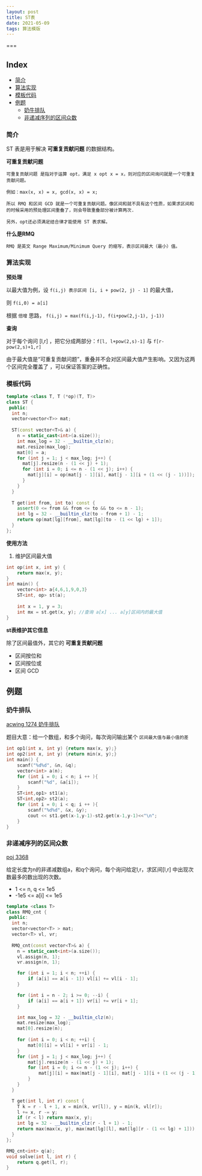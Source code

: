 ```yaml
---
layout: post
title: ST表
date: 2021-05-09
tags: 算法模版  
---
```



===

Index
---
<!-- TOC -->

- [简介](#简介)
- [算法实现](#算法实现)
- [模板代码](#模板代码)
- [例题](#例题)
  - [奶牛排队](#奶牛排队)
  - [非递减序列的区间众数](#非递减序列的区间众数)


<!-- /TOC -->

### 简介

ST 表是用于解决 **可重复贡献问题** 的数据结构。

**可重复贡献问题**

```
可重复贡献问题 是指对于运算 opt，满足 x opt x = x，则对应的区间询问就是一个可重复贡献问题。

例如：max(x, x) = x, gcd(x, x) = x;

所以 RMQ 和区间 GCD 就是一个可重复贡献问题。像区间和就不具有这个性质，如果求区间和的时候采用的预处理区间重叠了，则会导致重叠部分被计算两次.

另外，opt还必须满足结合律才能使用 ST 表求解。
```

**什么是RMQ**

```
RMQ 是英文 Range Maximum/Minimum Query 的缩写，表示区间最大（最小）值。
```

### 算法实现

**预处理**

以最大值为例，设 `f(i,j) 表示区间 [i, i + pow(2, j) - 1]` 的最大值，

则 `f(i,0) = a[i]`

根据 `倍增` 思路， `f(i,j) = max(f(i,j-1), f(i+pow(2,j-1), j-1))`

**查询**

对于每个询问 [l,r] ，把它分成两部分：`f[l, l+pow(2,s)-1]` 与 `f[r-pow(2,s)+1,r]` 

由于最大值是“可重复贡献问题”，重叠并不会对区间最大值产生影响。又因为这两个区间完全覆盖了 ，可以保证答案的正确性。

### 模板代码

```c++
template <class T, T (*op)(T, T)>
class ST {
 public:
  int n;
  vector<vector<T>> mat;
 
  ST(const vector<T>& a) {
    n = static_cast<int>(a.size());
    int max_log = 32 - __builtin_clz(n);
    mat.resize(max_log);
    mat[0] = a;
    for (int j = 1; j < max_log; j++) {
      mat[j].resize(n - (1 << j) + 1);
      for (int i = 0; i <= n - (1 << j); i++) {
        mat[j][i] = op(mat[j - 1][i], mat[j - 1][i + (1 << (j - 1))]);
      }
    }
  }
 
  T get(int from, int to) const {
    assert(0 <= from && from <= to && to <= n - 1);
    int lg = 32 - __builtin_clz(to - from + 1) - 1;
    return op(mat[lg][from], mat[lg][to - (1 << lg) + 1]);
  }
};
```

**使用方法**

1. 维护区间最大值

```c++
int op(int x, int y) {
    return max(x, y);
}
int main() {
    vector<int> a{4,6,1,9,0,3}
    ST<int, op> st(a);
    
    int x = 1, y = 3;
    int mx = st.get(x, y); //查询 a[x] ... a[y]区间内的最大值
}
```

**st表维护其它信息**

除了区间最值外，其它的 **可重复贡献问题**

- 区间按位和
- 区间按位或
- 区间 GCD


## 例题

### 奶牛排队

[acwing 1274 奶牛排队](https://www.acwing.com/problem/content/1276/)

题目大意：给一个数组，和多个询问，每次询问输出某个 `区间最大值与最小值的差` 

```c++
int op1(int x, int y) {return max(x, y);}
int op2(int x, int y) {return min(x, y);}
int main() {
    scanf("%d%d", &n, &q);
    vector<int> a(n);
    for (int i = 0; i < n; i ++ ){
        scanf("%d", &a[i]);
    }
    ST<int,op1> st1(a);
    ST<int,op2> st2(a);
    for (int i = 0; i < q; i ++ ){
        scanf("%d%d", &x, &y);
        cout << st1.get(x-1,y-1)-st2.get(x-1,y-1)<<"\n";
    }
}
```

### 非递减序列的区间众数

[poj 3368](http://poj.org/problem?id=3368)

给定长度为n的非递减数组a，和q个询问，每个询问给定l,r，求区间[l,r] 中出现次数最多的数出现的次数。

+ 1 <= n, q <= 1e5
+ -1e5 <= a[i] <= 1e5

```c++
template <class T>
class RMQ_cnt {
 public:
  int n;
  vector<vector<T> > mat;
  vector<T> vl, vr;
 
  RMQ_cnt(const vector<T>& a) {
    n = static_cast<int>(a.size());
    vl.assign(n, 1);
    vr.assign(n, 1);

    for (int i = 1; i < n; ++i) {
        if (a[i] == a[i - 1]) vl[i] += vl[i - 1];
    }

    for (int i = n - 2; i >= 0; --i) {
        if (a[i] == a[i + 1]) vr[i] += vr[i + 1];
    }

    int max_log = 32 - __builtin_clz(n);
    mat.resize(max_log);
    mat[0].resize(n);
    
    for (int i = 0; i < n; ++i) {
        mat[0][i] = vl[i] + vr[i] - 1;
    }
    for (int j = 1; j < max_log; j++) {
        mat[j].resize(n - (1 << j) + 1);
        for (int i = 0; i <= n - (1 << j); i++) {
            mat[j][i] = max(mat[j - 1][i], mat[j - 1][i + (1 << (j - 1))]);
        }
    }
  }

  T get(int l, int r) const {
    T k = r - l + 1, x = min(k, vr[l]), y = min(k, vl[r]);
    l += x, r -= y;
    if (r < l) return max(x, y);
    int lg = 32 - __builtin_clz(r - l + 1) - 1;
    return max(max(x, y), max(mat[lg][l], mat[lg][r - (1 << lg) + 1]));
  }
};

RMQ_cnt<int> q(a);
void solve(int l, int r) {
    return q.get(l, r);
}
```
